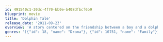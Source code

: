 ```yaml
---
id: 491540c1-30dc-4f70-bb0e-b408dfbcf6b9
blueprint: movie
title: 'Dolphin Tale'
release_date: '2011-09-23'
overview: 'A story centered on the friendship between a boy and a dolphin whose tail was lost in a crab trap.'
genres: '[{"id": 18, "name": "Drama"}, {"id": 10751, "name": "Family"}]'
---
```

